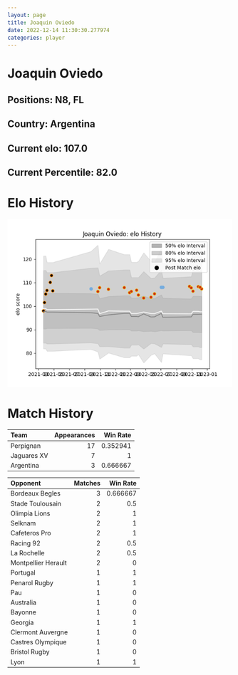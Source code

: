 ```yaml
---  
layout: page  
title: Joaquin Oviedo  
date: 2022-12-14 11:30:30.277974  
categories: player  
---
```

# Joaquin Oviedo

## Positions: N8, FL

## Country: Argentina

## Current elo: 107.0

## Current Percentile: 82.0

# Elo History


![elo history](history_JoaquinOviedo.png)
# Match History


| Team        |   Appearances |   Win Rate |
|:------------|--------------:|-----------:|
| Perpignan   |            17 |   0.352941 |
| Jaguares XV |             7 |   1        |
| Argentina   |             3 |   0.666667 |

| Opponent            |   Matches |   Win Rate |
|:--------------------|----------:|-----------:|
| Bordeaux Begles     |         3 |   0.666667 |
| Stade Toulousain    |         2 |   0.5      |
| Olimpia Lions       |         2 |   1        |
| Selknam             |         2 |   1        |
| Cafeteros Pro       |         2 |   1        |
| Racing 92           |         2 |   0.5      |
| La Rochelle         |         2 |   0.5      |
| Montpellier Herault |         2 |   0        |
| Portugal            |         1 |   1        |
| Penarol Rugby       |         1 |   1        |
| Pau                 |         1 |   0        |
| Australia           |         1 |   0        |
| Bayonne             |         1 |   0        |
| Georgia             |         1 |   1        |
| Clermont Auvergne   |         1 |   0        |
| Castres Olympique   |         1 |   0        |
| Bristol Rugby       |         1 |   0        |
| Lyon                |         1 |   1        |